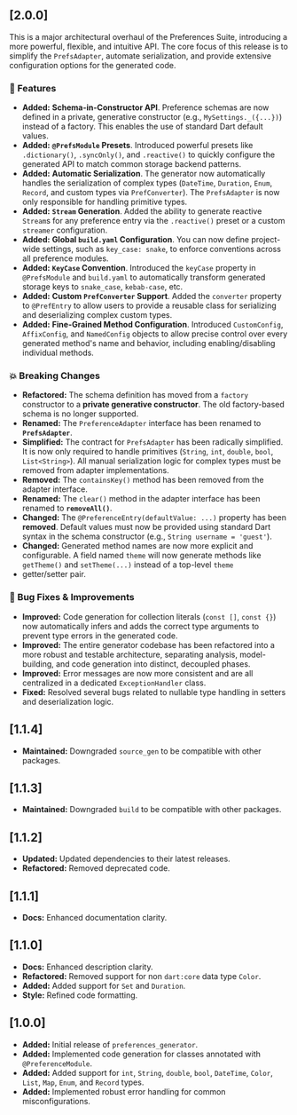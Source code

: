 ## [2.0.0]

This is a major architectural overhaul of the Preferences Suite, introducing a more powerful, 
flexible, and intuitive API. The core focus of this release is to simplify the `PrefsAdapter`, 
automate serialization, and provide extensive configuration options for the generated code.

### 🚀 Features

- **Added:** **Schema-in-Constructor API**. Preference schemas are now defined in a private, 
generative constructor (e.g., `MySettings._({...})`) instead of a factory. This enables the use of 
standard Dart default values.
- **Added:** **`@PrefsModule` Presets**. Introduced powerful presets like `.dictionary()`, 
`.syncOnly()`, and `.reactive()` to quickly configure the generated API to match common storage 
backend patterns.
- **Added:** **Automatic Serialization**. The generator now automatically handles the serialization 
of complex types (`DateTime`, `Duration`, `Enum`, `Record`, and custom types via `PrefConverter`). 
The `PrefsAdapter` is now only responsible for handling primitive types.
- **Added:** **`Stream` Generation**. Added the ability to generate reactive `Stream`s for any 
preference entry via the `.reactive()` preset or a custom `streamer` configuration.
- **Added:** **Global `build.yaml` Configuration**. You can now define project-wide settings, such 
as `key_case: snake`, to enforce conventions across all preference modules.
- **Added:** **`KeyCase` Convention**. Introduced the `keyCase` property in `@PrefsModule` and 
`build.yaml` to automatically transform generated storage keys to `snake_case`, `kebab-case`, etc.
- **Added:** **Custom `PrefConverter` Support**. Added the `converter` property to `@PrefEntry` to 
allow users to provide a reusable class for serializing and deserializing complex custom types.
- **Added:** **Fine-Grained Method Configuration**. Introduced `CustomConfig`, `AffixConfig`, and 
`NamedConfig` objects to allow precise control over every generated method's name and behavior, 
including enabling/disabling individual methods.

### 💥 Breaking Changes

- **Refactored:** The schema definition has moved from a `factory` constructor to a 
**private generative constructor**. The old factory-based schema is no longer supported.
- **Renamed:** The `PreferenceAdapter` interface has been renamed to **`PrefsAdapter`**.
- **Simplified:** The contract for `PrefsAdapter` has been radically simplified. It is now only 
required to handle primitives (`String`, `int`, `double`, `bool`, `List<String>`). All manual 
serialization logic for complex types must be removed from adapter implementations.
- **Removed:** The `containsKey()` method has been removed from the adapter interface.
- **Renamed:** The `clear()` method in the adapter interface has been renamed to **`removeAll()`**.
- **Changed:** The `@PreferenceEntry(defaultValue: ...)` property has been **removed**. Default 
values must now be provided using standard Dart syntax in the schema constructor (e.g., 
`String username = 'guest'`).
- **Changed:** Generated method names are now more explicit and configurable. A field named `theme` 
will now generate methods like `getTheme()` and `setTheme(...)` instead of a top-level `theme` 
- getter/setter pair.

### 🐛 Bug Fixes & Improvements

- **Improved:** Code generation for collection literals (`const []`, `const {}`) now automatically 
infers and adds the correct type arguments to prevent type errors in the generated code.
- **Improved:** The entire generator codebase has been refactored into a more robust and testable 
architecture, separating analysis, model-building, and code generation into distinct, decoupled 
phases.
- **Improved:** Error messages are now more consistent and are all centralized in a dedicated 
`ExceptionHandler` class.
- **Fixed:** Resolved several bugs related to nullable type handling in setters and deserialization 
logic.

## [1.1.4]

- **Maintained:** Downgraded `source_gen` to be compatible with other packages.

## [1.1.3]

- **Maintained:** Downgraded `build` to be compatible with other packages.

## [1.1.2]

- **Updated:** Updated dependencies to their latest releases.
- **Refactored:** Removed deprecated code.

## [1.1.1]

- **Docs:** Enhanced documentation clarity.

## [1.1.0]

- **Docs:** Enhanced description clarity.
- **Refactored:** Removed support for non `dart:core` data type `Color`.
- **Added:** Added support for `Set` and `Duration`.
- **Style:** Refined code formatting.

## [1.0.0]

- **Added:** Initial release of `preferences_generator`.
- **Added:** Implemented code generation for classes annotated with `@PreferenceModule`.
- **Added:** Added support for `int`, `String`, `double`, `bool`, `DateTime`, `Color`, `List`, 
`Map`, `Enum`, and `Record` types.
- **Added:** Implemented robust error handling for common misconfigurations.